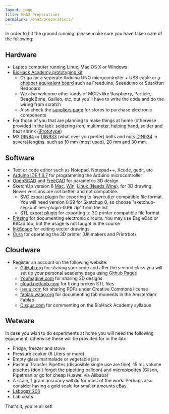 ```yaml
---
layout: page
title: BHA3 Preparations
permalink: /bha3/preparations/
---
```


In order to hit the ground running, please make sure you have taken care of the following:

## Hardware
* Laptop computer running Linux, Mac OS X or Windows
* [BioHack Academy prototyping kit](http://biotronics.nl/products/biohackacademy-prototyping-kit)
  * Or go for a seperate Arduino UNO microcontroller + USB cable or [a cheaper equivalent board](http://en.wikipedia.org/wiki/List_of_Arduino_boards_and_compatible_systems#Arduino_footprint-compatible_boards) such as Freeduino, Seeeduino or Sparkfun Redboard
  * We also welcome other kinds of MCUs like Raspberry, Particle, BeagleBone, Galileo, etc, but you'll have to write the code and do the wiring from scratch
  * Also check the [suppliers page](/suppliers/) for stores to purchase electronic components
* For those of you that are planning to make things at home (otherwise provided in the lab): soldering iron, multimeter, helping hand, solder and heat shrink ([iPrototype](https://iprototype.nl/products/accessoires/tools/Heat-Shrink-Kit))
* M3 [DIN84](http://www.bevestigingsmateriaal.nl/bevestigingsmateriaal/bouten-schroeven/zaagsnede-kop/cilinderkopschroef-din-84/106) or [DIN933](http://www.bevestigingsmateriaal.nl/bevestigingsmateriaal/bouten-schroeven/buitenzeskant-kop/tapbouten-din-933/61) (what ever you prefer) bolts and nuts [DIN934](http://www.bevestigingsmateriaal.nl/bevestigingsmateriaal/moeren/zeskantmoer-din-934/75) in several lengths, such as 10 mm (most used), 20 mm and 30 mm. 

## Software
* Text or code editor such as Notepad, Notepad++, Xcode, gedit, etc
* [Arduino IDE 1.6.7](http://arduino.cc/en/Main/Software) for programming the Arduino microcontroller
* [OpenSCAD](http://www.openscad.org/downloads.html) and [FreeCAD](http://www.freecadweb.org) for parametric 3D design
* SketchUp version 8 [Mac](http://www.oldapps.com/mac/sketchup.php), [Win](http://filehippo.com/download_sketchup/download/2f2d0bce86e6554b6df98772ca7200a2/), [Linux (Needs Wine)](https://appdb.winehq.org/objectManager.php?sClass=version&iId=21290), for 3D drawing. Newer versions are not better, and not compatible.
  * [SVG export plugin](https://code.google.com/p/sketchup-svg-outline-plugin/downloads/list) for exporting to lasercutter compatible file format. You will need version 0.99 for Sketchup 8, so choose "sketchup-svg-outlines-plugin-0.99.zip" from the list
  * [STL export plugin](http://extensions.sketchup.com/en/content/sketchup-stl) for exporting to 3D printer compatible file format
* [Fritzing](http://fritzing.org/download/) for documenting electronic circuits. You may use EagleCad or KiCad too, but the usage is not taught in the course
* [InkScape](https://www.inkscape.org/en/) for editing vector drawings
* [Cura](http://software.ultimaker.com/) for operating the 3D printer (Ultimakers and Printrbot)

## Cloudware
* Register an account on the following website:
  * [GitHub.org](http://www.github.org) for sharing your code and after the second class you will set up your personal academy page using [Github Pages](https://help.github.com/categories/github-pages-basics/) 
  * [Youmagine.com](http://www.youmagine.com) for sharing 3D designs
  * [cloud.netfabb.com](http://cloud.netfabb.com) for fixing broken STL files
  * [issuu.com](http://www.issuu.com) for sharing PDFs under Creative Commons license
  * [fablab.waag.org](http://fablab.waag.org) for documenting fab moments in the Amsterdam Fablab
  * [Disqus.com](https://disqus.com) for commenting on the BioHack Academy syllabus

## Wetware
In case you wish to do experiments at home you will need the following equipment, otherwise these will be provided for in the lab:

* Fridge, freezer and stove
* Pressure cooker (6 Liters or more)
* Empty glass marmalade or vegetable jars
* Pasteur Transfer Pipettes (disposible single use are fine), 15 mL volume pipettes (don't forget the pipetting balloon) and micropipettes (Gilson, Pipetman or go for cheap Huawei via Alibaba)
* A scale, 1 gram accuracy will do for most of the work. Perhaps also consider having a gold scale for smaller amounts [eBay](http://www.ebay.com/sch/i.html?_from=R40&_trksid=p2047675.m570.l1313.TR12.TRC2.A0.H0.Xgold+scale&_nkw=gold+scale&_sacat=0).
* [Labogaz 206](http://www.campingaz.com/RU/p-22842-labogaz-206.aspx)
* Lab coats

That's it, you're all set!

